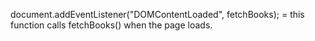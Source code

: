 document.addEventListener("DOMContentLoaded", fetchBooks);
   = this function calls fetchBooks() when the page loads.